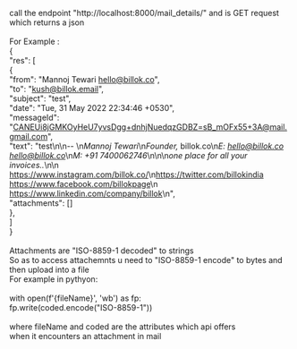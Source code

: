 call the endpoint "http://localhost:8000/mail_details/" and is GET request <br />
which returns a json <br /><br />
For Example :  <br />
{ <br />
    "res": [ <br />
        { <br />
            "from": "Mannoj Tewari <hello@billok.co>", <br />
            "to": "kush@billok.email", <br />
            "subject": "test", <br />
            "date": "Tue, 31 May 2022 22:34:46 +0530", <br />
            "messageId": "<CANEUi8jGMKOyHeU7yvsDgg+dnhjNuedqzGDBZ=sB_mOFx55+3A@mail.gmail.com>", <br />
            "text": "test\n\n-- \n*Mannoj Tewari*\n*Founder,* billok.co\n*E: hello@billok.co <hello@billok.co>*\n*M: +91 7400062746*\n\n\n*one place for all your invoices..*\n\n    <https://www.instagram.com/billok.co/>\n<https://twitter.com/billokindia>     <https://www.facebook.com/billokpage>\n    <https://www.linkedin.com/company/billok>\n", <br />
            "attachments": [] <br />
        }, <br />
    ] <br />
} <br />
 <br />
Attachments are "ISO-8859-1 decoded" to strings  <br />
So as to access attachemnts u need to "ISO-8859-1 encode" to bytes and then upload into a file <br />
For example in pythyon:  <br /><br />
with open(f'{fileName}', 'wb') as fp: <br />
    fp.write(coded.encode("ISO-8859-1")) <br />
 <br />
where fileName and coded are the attributes which api offers  <br />
when it encounters an attachment in mail <br />
